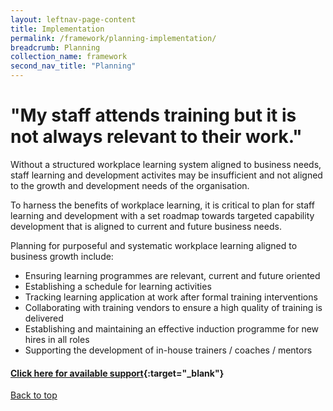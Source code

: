 ```yaml
---
layout: leftnav-page-content
title: Implementation
permalink: /framework/planning-implementation/
breadcrumb: Planning
collection_name: framework
second_nav_title: "Planning"
---
```



# **"My staff attends training but it is not always relevant to their work."**

		
Without a structured workplace learning system aligned to business needs, staff learning and development activites may be insufficient and not aligned to the growth and development needs of the organisation.

To harness the benefits of workplace learning, it is critical to plan for staff learning and development with a set roadmap towards targeted capability development that is aligned to current and future business needs. 

Planning for purposeful and systematic workplace learning aligned to business growth include:

- Ensuring learning programmes are relevant, current and future oriented
- Establishing a schedule for learning activities
- Tracking learning application at work after formal training interventions
- Collaborating with training vendors to ensure a high quality of training is delivered
- Establishing and maintaining an effective induction programme for new hires in all roles
- Supporting the development of in-house trainers / coaches / mentors



#### [Click here for available support](https://nyp-wpl-staging.netlify.com/framework/planning-implementation/){:target="_blank"}

[Back to top](#top)
